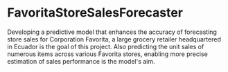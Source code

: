 # FavoritaStoreSalesForecaster
Developing a predictive model that enhances the accuracy of forecasting store sales for Corporation Favorita, a large grocery retailer headquartered in Ecuador is the goal of this project. Also predicting the unit sales of numerous items across various Favorita stores, enabling more precise estimation of sales performance is the model's aim.
